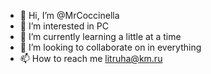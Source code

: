 - 👋 Hi, I’m @MrCoccinella
- 👀 I’m interested in PC
- 🌱 I’m currently learning a little at a time
- 💞️ I’m looking to collaborate on in everything
- 📫 How to reach me litruha@km.ru

<!---
MrCoccinella/MrCoccinella is a ✨ special ✨ repository because its `README.md` (this file) appears on your GitHub profile.
You can click the Preview link to take a look at your changes.
--->
